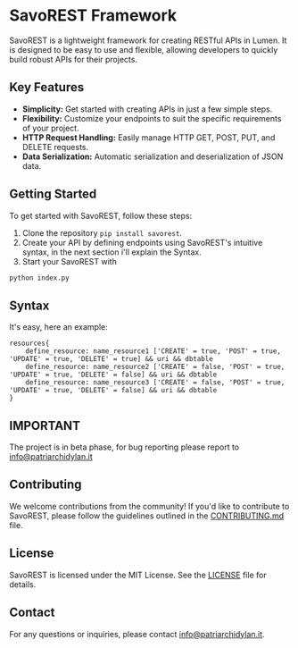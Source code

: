 # SavoREST Framework

SavoREST is a lightweight framework for creating RESTful APIs in Lumen. It is designed to be easy to use and flexible, allowing developers to quickly build robust APIs for their projects.

## Key Features

- **Simplicity:** Get started with creating APIs in just a few simple steps.
- **Flexibility:** Customize your endpoints to suit the specific requirements of your project.
- **HTTP Request Handling:** Easily manage HTTP GET, POST, PUT, and DELETE requests.
- **Data Serialization:** Automatic serialization and deserialization of JSON data.

## Getting Started

To get started with SavoREST, follow these steps:

1. Clone the repository `pip install savorest`.
2. Create your API by defining endpoints using SavoREST's intuitive syntax, in the next section i'll explain the Syntax.
3. Start your SavoREST with 
```bash
python index.py
```

## Syntax

It's easy, here an example:
```
resources{
    define_resource: name_resource1 ['CREATE' = true, 'POST' = true, 'UPDATE' = true, 'DELETE' = true] && uri && dbtable
    define_resource: name_resource2 ['CREATE' = false, 'POST' = true, 'UPDATE' = true, 'DELETE' = false] && uri && dbtable
    define_resource: name_resource3 ['CREATE' = false, 'POST' = true, 'UPDATE' = true, 'DELETE' = false] && uri && dbtable
}
```

## IMPORTANT

The project is in beta phase, for bug reporting please report to [info@patriarchidylan.it](mailto:info@patriarchidylan.it)

## Contributing

We welcome contributions from the community! If you'd like to contribute to SavoREST, please follow the guidelines outlined in the [CONTRIBUTING.md](CONTRIBUTING.md) file.

## License

SavoREST is licensed under the MIT License. See the [LICENSE](LICENSE) file for details.

## Contact

For any questions or inquiries, please contact [info@patriarchidylan.it](mailto:info@patriarchidylan.it).
